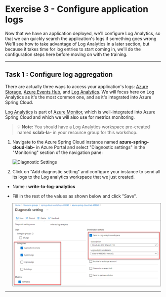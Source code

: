 # Exercise 3 - Configure application logs

Now that we have an application deployed, we'll configure Log Analytics, so that we can quickly search the application's logs if something goes wrong. We'll see how to take advantage of Log Analytics in a later section, but because it takes time for log entries to start coming in, we'll do the configuration steps here before moving on with the training.

---

## Task 1 : Configure log aggregation

There are actually three ways to access your application's logs: [Azure Storage](https://docs.microsoft.com/en-us/azure/storage/common/storage-introduction/?WT.mc_id=azurespringcloud-github-judubois), [Azure Events Hub](https://docs.microsoft.com/en-us/azure/event-hubs/?WT.mc_id=azurespringcloud-github-judubois), and [Log Analytics](https://docs.microsoft.com/en-us/azure/azure-monitor/log-query/get-started-portal/?WT.mc_id=azurespringcloud-github-judubois). We will focus here on Log Analytics as it's the most common one, and as it's integrated into Azure Spring Cloud.

[Log Analytics](https://docs.microsoft.com/en-us/azure/azure-monitor/log-query/get-started-portal/?WT.mc_id=azurespringcloud-github-judubois) is part of [Azure Monitor](https://azure.microsoft.com/en-us/services/monitor/?WT.mc_id=azurespringcloud-github-judubois), which is well-integrated into Azure Spring Cloud and which we will also use for metrics monitoring.

>💡 __Note:__ You should have a Log Analytics workspace pre-created named **sclab-la-<inject key="DeploymentID" enableCopy="false"/>** in your resource group for this workshop.

1. Navigate to the Azure Spring Cloud instance named **azure-spring-cloud-lab-<inject key="DeploymentID" enableCopy="false"/>** in Azure Portal and select "Diagnostic settings" in the "Monitoring" section of the navigation pane:

   ![Diagnostic Settings](media/01-diagnostic-settings.png)

2. Click on "Add diagnostic setting" and configure your instance to send all its logs to the Log analytics workspace that we just created.
  - Name : **write-to-log-analytics**
  - Fill in the rest of the values as shown below and click "Save".
 
    ![Send logs to the log analytics workspace](media/MJA-ex3-001.png)

---
